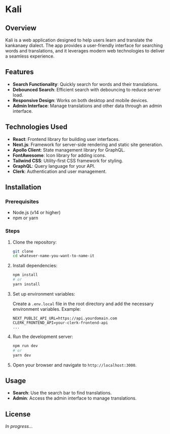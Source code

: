 # Kali

## Overview

Kali is a web application designed to help users learn and translate the kankanaey dialect. The app provides a user-friendly interface for searching words and translations, and it leverages modern web technologies to deliver a seamless experience.

## Features

- **Search Functionality**: Quickly search for words and their translations.
- **Debounced Search**: Efficient search with debouncing to reduce server load.
- **Responsive Design**: Works on both desktop and mobile devices.
- **Admin Interface**: Manage translations and other data through an admin interface.

## Technologies Used

- **React**: Frontend library for building user interfaces.
- **Next.js**: Framework for server-side rendering and static site generation.
- **Apollo Client**: State management library for GraphQL.
- **FontAwesome**: Icon library for adding icons.
- **Tailwind CSS**: Utility-first CSS framework for styling.
- **GraphQL**: Query language for your API.
- **Clerk**: Authentication and user management.

## Installation

### Prerequisites

- Node.js (v14 or higher)
- npm or yarn

### Steps

1. Clone the repository:

    ```sh
    git clone 
    cd whatever-name-you-want-to-name-it
    ```

2. Install dependencies:

    ```sh
    npm install
    # or
    yarn install
    ```

3. Set up environment variables:

    Create a `.env.local` file in the root directory and add the necessary environment variables. Example:

    ```env
    NEXT_PUBLIC_API_URL=https://api.yourdomain.com
    CLERK_FRONTEND_API=your-clerk-frontend-api
    ...
    ```

4. Run the development server:

    ```sh
    npm run dev
    # or
    yarn dev
    ```

5. Open your browser and navigate to `http://localhost:3000`.

## Usage

- **Search**: Use the search bar to find translations.
- **Admin**: Access the admin interface to manage translations.

## License

*In progress...*
